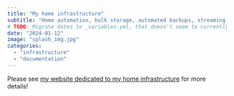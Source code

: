 ```yaml
---
title: "My home infrastructure"
subtitle: "Home automation, bulk storage, automated backups, streaming video, and more..."
# TODO: Migrate dates to _variables.yml, that doesn't seem to currently be supported.
date: "2024-01-12"
image: "splash_img.jpg"
categories:
  - "infrastructure"
  - "documentation"
---
```


Please see
[my website dedicated to my home infrastructure](https://mfisher87.github.io/infra)
for more details!
